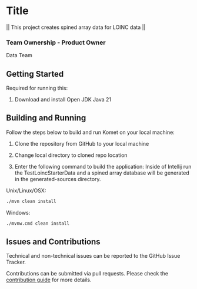 # Title

|| This project creates spined array data for LOINC data ||

### Team Ownership - Product Owner

Data Team

## Getting Started

Required for running this:

1. Download and install Open JDK Java 21

## Building and Running

Follow the steps below to build and run Komet on your local machine:

1. Clone the repository from GitHub to your local machine

2. Change local directory to cloned repo location

3. Enter the following command to build the application: Inside of Intellij run the TestLoincStarterData 
    and a spined array database will be generated in the generated-sources directory.

Unix/Linux/OSX:

```bash
./mvn clean install
```

Windows:

```bash
./mvnw.cmd clean install
```

## Issues and Contributions

Technical and non-technical issues can be reported to the GitHub Issue Tracker.

Contributions can be submitted via pull requests. Please check the [contribution guide](doc/how-to-contribute.md) for more details.
